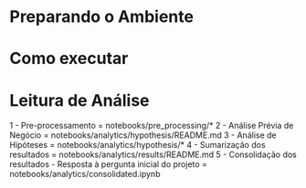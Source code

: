 # Preparando o Ambiente

# Como executar

# Leitura de Análise
1 - Pre-processamento = notebooks/pre_processing/*
2 - Análise Prévia de Negócio = notebooks/analytics/hypothesis/README.md
3 - Análise de Hipóteses = notebooks/analytics/hypothesis/*
4 - Sumarização dos resultados = notebooks/analytics/results/README.md
5 - Consolidação dos resultados - Resposta à pergunta inicial do projeto = notebooks/analytics/consolidated.ipynb